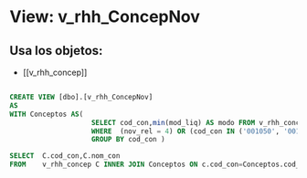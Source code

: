 # View: v_rhh_ConcepNov

## Usa los objetos:
- [[v_rhh_concep]]

```sql

CREATE VIEW [dbo].[v_rhh_ConcepNov]
AS
WITH Conceptos AS(
				    SELECT cod_con,min(mod_liq) AS modo FROM v_rhh_concep
				    WHERE  (nov_rel = 4) OR (cod_con IN ('001050', '001300'))
				    GROUP BY cod_con )

SELECT  C.cod_con,C.nom_con 
FROM    v_rhh_concep C INNER JOIN Conceptos ON c.cod_con=Conceptos.cod_con AND c.mod_liq=modo
                      

```
